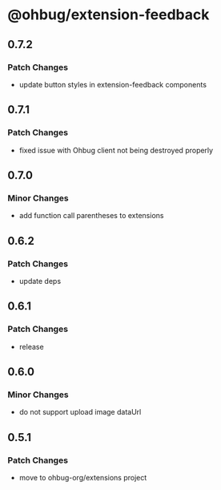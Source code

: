 # @ohbug/extension-feedback

## 0.7.2

### Patch Changes

- update button styles in extension-feedback components

## 0.7.1

### Patch Changes

- fixed issue with Ohbug client not being destroyed properly

## 0.7.0

### Minor Changes

- add function call parentheses to extensions

## 0.6.2

### Patch Changes

- update deps

## 0.6.1

### Patch Changes

- release

## 0.6.0

### Minor Changes

- do not support upload image dataUrl

## 0.5.1

### Patch Changes

- move to ohbug-org/extensions project
